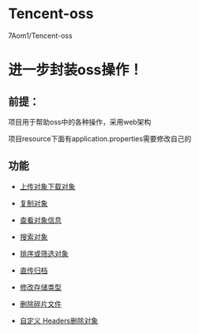 # Tencent-oss
7Aom1/Tencent-oss
# 进一步封装oss操作！

## 前提：

项目用于帮助oss中的各种操作，采用web架构

项目resource下面有application.properties需要修改自己的

## 功能

- [上传对象](https://cloud.tencent.com/document/product/436/13321)[下载对象](https://cloud.tencent.com/document/product/436/13322)



- [复制对象](https://cloud.tencent.com/document/product/436/39849)
- [查看对象信息](https://cloud.tencent.com/document/product/436/13326)
- [搜索对象](https://cloud.tencent.com/document/product/436/13325)
- [排序或筛选对象](https://cloud.tencent.com/document/product/436/52661)
- [直传归档](https://cloud.tencent.com/document/product/436/34338)
- [修改存储类型](https://cloud.tencent.com/document/product/436/33492)
- [删除碎片文件](https://cloud.tencent.com/document/product/436/17313)
- [自定义 Headers](https://cloud.tencent.com/document/product/436/13361)[删除对象](https://cloud.tencent.com/document/product/436/13323)
